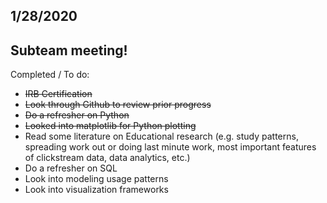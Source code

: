 ## 1/28/2020 

## Subteam meeting!

Completed / To do:
- <s>IRB Certification</s>
- <s>Look through Github to review prior progress</s>
- <s>Do a refresher on Python</s>
- <s>Looked into matplotlib for Python plotting</s>
- Read some literature on Educational research (e.g. study patterns, spreading work out or doing last minute work, most important features of clickstream data, data analytics, etc.)
- Do a refresher on SQL
- Look into modeling usage patterns
- Look into visualization frameworks

